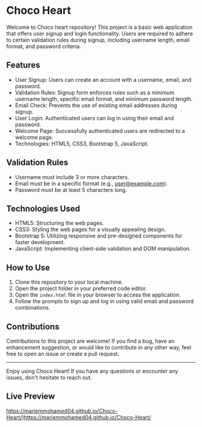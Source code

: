 # Choco Heart

Welcome to Choco heart repository! This project is a basic web application that offers user signup and login functionality. Users are required to adhere to certain validation rules during signup, including username length, email format, and password criteria.

## Features

- User Signup: Users can create an account with a username, email, and password.
- Validation Rules: Signup form enforces rules such as a minimum username length, specific email format, and minimum password length.
- Email Check: Prevents the use of existing email addresses during signup.
- User Login: Authenticated users can log in using their email and password.
- Welcome Page: Successfully authenticated users are redirected to a welcome page.
- Technologies: HTML5, CSS3, Bootstrap 5, JavaScript.

## Validation Rules

- Username must include 3 or more characters.
- Email must be in a specific format (e.g., user@example.com).
- Password must be at least 5 characters long.

## Technologies Used

- HTML5: Structuring the web pages.
- CSS3: Styling the web pages for a visually appealing design.
- Bootstrap 5: Utilizing responsive and pre-designed components for faster development.
- JavaScript: Implementing client-side validation and DOM manipulation.

## How to Use

1. Clone this repository to your local machine.
2. Open the project folder in your preferred code editor.
3. Open the `index.html` file in your browser to access the application.
4. Follow the prompts to sign up and log in using valid email and password combinations.

## Contributions

Contributions to this project are welcome! If you find a bug, have an enhancement suggestion, or would like to contribute in any other way, feel free to open an issue or create a pull request.

---

Enjoy using Choco Heart! If you have any questions or encounter any issues, don't hesitate to reach out.

## Live Preview
https://mariemmohamed04.github.io/Choco-Heart/)https://mariemmohamed04.github.io/Choco-Heart/

